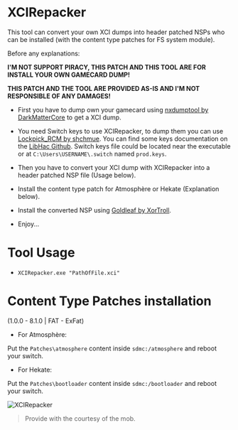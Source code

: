# XCIRepacker

This tool can convert your own XCI dumps into header patched NSPs who can be installed (with the content type patches for FS system module).

Before any explanations:

**I'M NOT SUPPORT PIRACY, THIS PATCH AND THIS TOOL ARE FOR INSTALL YOUR OWN GAMECARD DUMP!**

**THIS PATCH AND THE TOOL ARE PROVIDED AS-IS AND I'M NOT RESPONSIBLE OF ANY DAMAGES!**

- First you have to dump own your gamecard using [nxdumptool by DarkMatterCore](https://github.com/DarkMatterCore/nxdumptool) to get a XCI dump.
- You need Switch keys to use XCIRepacker, to dump them you can use [Lockpick_RCM by shchmue](https://github.com/shchmue/Lockpick_RCM). You can find some keys documentation on the [LibHac Github](https://github.com/Thealexbarney/LibHac/blob/master/KEYS.md). Switch keys file could be located near the executable or at `C:\Users\USERNAME\.switch` named `prod.keys`.

- Then you have to convert your XCI dump with XCIRepacker into a header patched NSP file (Usage below).
- Install the content type patch for Atmosphère or Hekate (Explanation below).
- Install the converted NSP using [Goldleaf by XorTroll](https://github.com/XorTroll/Goldleaf).
- Enjoy...

# Tool Usage

- `XCIRepacker.exe "PathOfFile.xci"`

# Content Type Patches installation

 (1.0.0 - 8.1.0 | FAT - ExFat)

- For Atmosphère: 

Put the `Patches\atmosphere` content inside `sdmc:/atmosphere` and reboot your switch.

- For Hekate: 

Put the `Patches\bootloader` content inside `sdmc:/bootloader` and reboot your switch.

![XCIRepacker](https://i.imgur.com/CfKMn6vl.png)

> Provide with the courtesy of the mob.
